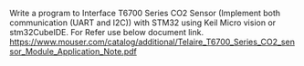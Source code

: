 
Write a program to Interface T6700 Series CO2 Sensor (Implement both
communication (UART and I2C)) with STM32 using Keil Micro vision or
stm32CubeIDE. For Refer use below document link.
https://www.mouser.com/catalog/additional/Telaire_T6700_Series_CO2_sensor_Module_Application_Note.pdf
